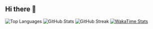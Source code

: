 ## Hi there 👋

<!--
**linawashere/linawashere** is a ✨ _special_ ✨ repository because its `README.md` (this file) appears on your GitHub profile.

Here are some ideas to get you started:

- 🔭 I’m currently working on ...
- 🌱 I’m currently learning ...
- 👯 I’m looking to collaborate on ...
- 🤔 I’m looking for help with ...
- 💬 Ask me about ...
- 📫 How to reach me: ...
- 😄 Pronouns: ...
- ⚡ Fun fact: ...
-->

![Top Languages](https://github-readme-stats.vercel.app/api/top-langs/?username=linawashere&layout=compact&theme=dark&langs_count=6)
![GitHub Stats](https://github-readme-stats.vercel.app/api?username=linawashere&show_icons=true&theme=dark)
![GitHub Streak](https://github-readme-streak-stats.herokuapp.com/?user=linawashere&theme=dark)
[![WakaTime Stats](https://github-readme-stats.vercel.app/api/wakatime?username=alllrrw&theme=dark)](https://github.com/anuraghazra/github-readme-stats)
